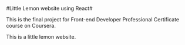 #Little Lemon website using React#

This is the final project for Front-end Developer Professional Certificate course on Coursera.

This is a little lemon website.

